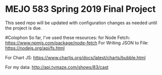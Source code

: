 # MEJO 583 Spring 2019 Final Project

This seed repo will be updated with configuration changes as needed until the project is due.


#Colophon 
So far, I've used these resources:
for Node Fetch: https://www.npmjs.com/package/node-fetch
For Writing JSON to File: https://nodejs.org/api/fs.html

For Chart JS: 
https://www.chartjs.org/docs/latest/charts/bubble.html

For my data:
http://api.tvmaze.com/shows/83/cast

